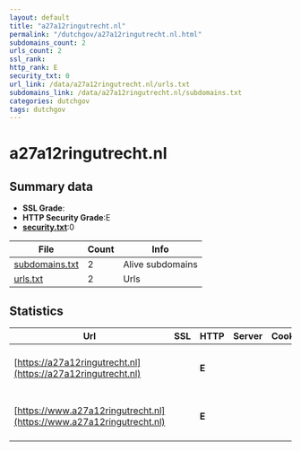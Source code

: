 ```yaml
---
layout: default
title: "a27a12ringutrecht.nl"
permalink: "/dutchgov/a27a12ringutrecht.nl.html"
subdomains_count: 2
urls_count: 2
ssl_rank: 
http_rank: E
security_txt: 0
url_link: /data/a27a12ringutrecht.nl/urls.txt
subdomains_link: /data/a27a12ringutrecht.nl/subdomains.txt
categories: dutchgov
tags: dutchgov
---
```



# a27a12ringutrecht.nl
## Summary data


 - **SSL Grade**:
 - **HTTP Security Grade**:E
 - **[security.txt](https://www.digitaleoverheid.nl/nieuws/standaard-security-txt-nu-verplicht-voor-overheid/)**:0


| File       | Count | Info |
|------------|-------|------|
|[subdomains.txt](/DutchGovScope/data/a27a12ringutrecht.nl/subdomains.txt)|2|Alive subdomains|
|[urls.txt](/DutchGovScope/data/a27a12ringutrecht.nl/urls.txt)|2|Urls|


## Statistics


| Url | SSL | HTTP | Server | Cookie | HSTS | CORS | CTO | CSP | XFO | XXP | RP |FP| Tech |Title |
|--------|-------|-------|------|------|------|------|------|------|------|------|------|------|------|------|
|[https://a27a12ringutrecht.nl](https://a27a12ringutrecht.nl)| | **E**|| | | | | | | | :white_check_mark: | |HSTS Microsoft ASP.NET YouTube|Object moved|
|[https://www.a27a12ringutrecht.nl](https://www.a27a12ringutrecht.nl)| | **E**|| | | | | | | | :white_check_mark: | |HSTS Microsoft ASP.NET YouTube|Object moved|


